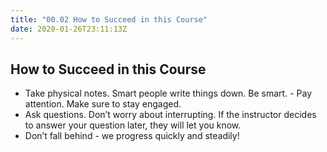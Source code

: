 ```yaml
---
title: "00.02 How to Succeed in this Course"
date: 2020-01-26T23:11:13Z
---
```


## How to Succeed in this Course

- Take physical notes. Smart people write things down. Be smart. - Pay attention. Make sure to stay engaged.
- Ask questions. Don’t worry about interrupting. If the instructor decides to answer your question later, they will let you know.
- Don’t fall behind - we progress quickly and steadily!
